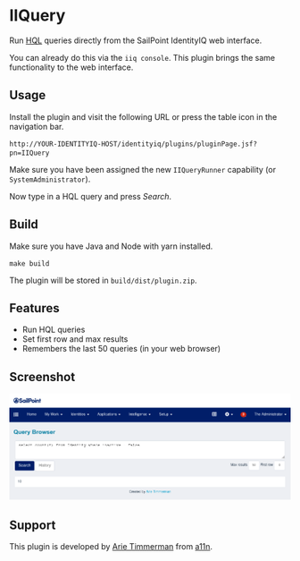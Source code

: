 # IIQuery

Run [HQL](https://docs.jboss.org/hibernate/orm/3.3/reference/en/html/queryhql.html) queries directly from the SailPoint IdentityIQ web interface.

You can already do this via the `iiq console`. This plugin brings the same functionality to the web interface.

## Usage

Install the plugin and visit the following URL or press the table icon in the navigation bar.

~~~
http://YOUR-IDENTITYIQ-HOST/identityiq/plugins/pluginPage.jsf?pn=IIQuery
~~~

Make sure you have been assigned the new `IIQueryRunner` capability (or `SystemAdministrator`).

Now type in a HQL query and press _Search_.

## Build

Make sure you have Java and Node with yarn installed.

~~~
make build
~~~

The plugin will be stored in `build/dist/plugin.zip`.

## Features

* Run HQL queries
* Set first row and max results
* Remembers the last 50 queries (in your web browser)

## Screenshot

![alt text](screenshot.png "Logo Title Text 1")

## Support

This plugin is developed by [Arie Timmerman](https://www.linkedin.com/in/arie/) from [a11n](https://www.a11n.nl).